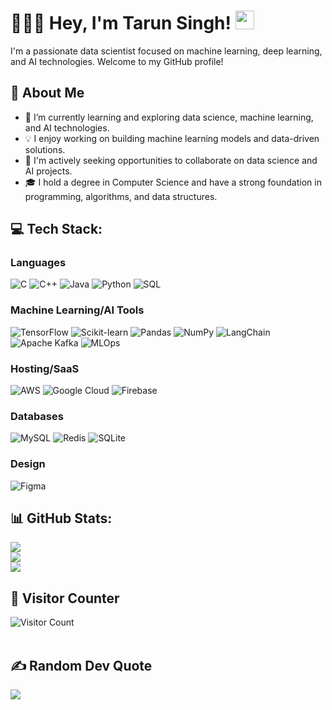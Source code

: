 # 👨🏻‍💻 Hey, I'm Tarun Singh! <img src="https://raw.githubusercontent.com/aemmadi/aemmadi/master/wave.gif" width="30px">

I'm a passionate data scientist focused on machine learning, deep learning, and AI technologies. Welcome to my GitHub profile!

## 🚀 About Me
- 🌱 I’m currently learning and exploring data science, machine learning, and AI technologies.
- 💡 I enjoy working on building machine learning models and data-driven solutions.
- 💼 I'm actively seeking opportunities to collaborate on data science and AI projects.
- 🎓 I hold a degree in Computer Science and have a strong foundation in programming, algorithms, and data structures.

## 💻 Tech Stack:
### Languages
![C](https://img.shields.io/badge/c-%2300599C.svg?style=for-the-badge&logo=c&logoColor=white)
![C++](https://img.shields.io/badge/c++-%2300599C.svg?style=for-the-badge&logo=c%2B%2B&logoColor=white)
![Java](https://img.shields.io/badge/java-%23ED8B00.svg?style=for-the-badge&logo=openjdk&logoColor=white)
![Python](https://img.shields.io/badge/python-3670A0?style=for-the-badge&logo=python&logoColor=ffdd54)
![SQL](https://img.shields.io/badge/sql-%2307405e.svg?style=for-the-badge&logo=sqlite&logoColor=white)

### Machine Learning/AI Tools
![TensorFlow](https://img.shields.io/badge/TensorFlow-%23FF6F00.svg?style=for-the-badge&logo=tensorflow&logoColor=white)
![Scikit-learn](https://img.shields.io/badge/Scikit--learn-%23F7931E.svg?style=for-the-badge&logo=scikit-learn&logoColor=white)
![Pandas](https://img.shields.io/badge/pandas-%23150458.svg?style=for-the-badge&logo=pandas&logoColor=white)
![NumPy](https://img.shields.io/badge/numpy-%23013243.svg?style=for-the-badge&logo=numpy&logoColor=white)
![LangChain](https://img.shields.io/badge/langchain-%23000000.svg?style=for-the-badge&logo=langchain&logoColor=white)
![Apache Kafka](https://img.shields.io/badge/Apache%20Kafka-%23231F20.svg?style=for-the-badge&logo=apache-kafka&logoColor=white)
![MLOps](https://img.shields.io/badge/mlops-%23FF6F00.svg?style=for-the-badge&logo=mlops&logoColor=white)

### Hosting/SaaS
![AWS](https://img.shields.io/badge/AWS-%23FF9900.svg?style=for-the-badge&logo=amazon-aws&logoColor=white)
![Google Cloud](https://img.shields.io/badge/GoogleCloud-%234285F4.svg?style=for-the-badge&logo=google-cloud&logoColor=white)
![Firebase](https://img.shields.io/badge/firebase-%23039BE5.svg?style=for-the-badge&logo=firebase)

### Databases
![MySQL](https://img.shields.io/badge/mysql-%2300000f.svg?style=for-the-badge&logo=mysql&logoColor=white)
![Redis](https://img.shields.io/badge/redis-%23DD0031.svg?style=for-the-badge&logo=redis&logoColor=white)
![SQLite](https://img.shields.io/badge/sqlite-%2307405e.svg?style=for-the-badge&logo=sqlite&logoColor=white)

### Design
![Figma](https://img.shields.io/badge/figma-%23F24E1E.svg?style=for-the-badge&logo=figma&logoColor=white)

## 📊 GitHub Stats:
![](https://github-readme-stats.vercel.app/api/top-langs/?username=TarunSingh2002&theme=solarized-dark&hide_border=false&include_all_commits=false&count_private=false&layout=compact)<br/>
![](https://github-readme-stats.vercel.app/api?username=TarunSingh2002&theme=solarized-dark&hide_border=false&include_all_commits=false&count_private=false)
<br/>
![](https://github-readme-streak-stats.herokuapp.com/?user=TarunSingh2002&theme=solarized-dark&hide_border=false)

## 👀 Visitor Counter
![Visitor Count](https://profile-counter.glitch.me/TarunSingh2002/count.svg)
<br>
<br>

## ✍️ Random Dev Quote
![](https://quotes-github-readme.vercel.app/api?type=horizontal&theme=tokyonight)
